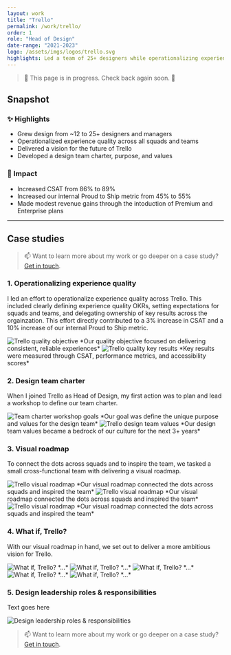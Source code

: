 ```yaml
---
layout: work
title: "Trello"
permalink: /work/trello/
order: 1
role: "Head of Design"
date-range: "2021-2023"
logo: /assets/imgs/logos/trello.svg
highlights: Led a team of 25+ designers while operationalizing experience quality across the organization.
---
```

> 🚧 This page is in progress. Check back again soon. 🚧

## Snapshot
### ✨ Highlights
- Grew design from ~12 to 25+ designers and managers
- Operationalized experience quality across all squads and teams
- Delivered a vision for the future of Trello
- Developed a design team charter, purpose, and values

### 🎯 Impact
- Increased CSAT from 86% to 89%
- Increased our internal Proud to Ship metric from 45% to 55%
- Made modest revenue gains through the intoduction of Premium and Enterprise plans

---

## Case studies

> 📫 Want to learn more about my work or go deeper on a case study? <a href="mailto:liam@liamgreig.com">Get in touch</a>.

### 1. Operationalizing experience quality
I led an effort to operationalize experience quality across Trello. This included clearly defining experience quality OKRs, setting expectations for squads and teams, and delegating ownership of key results across the orgainzation. This effort directly contributed to a 3% increase in CSAT and a 10% increase of our internal Proud to Ship metric.

<img src="/assets/work/trello/Trello02.png" alt="Trello quality objective">
*Our quality objective focused on delivering consistent, reliable experiences*

<img src="/assets/work/trello/Trello03.png" alt="Trello quality key results">
*Key results were measured through CSAT, performance metrics, and accessibility scores*

### 2. Design team charter
When I joined Trello as Head of Design, my first action was to plan and lead a workshop to define our team charter.

<img src="/assets/work/trello/Trello04.png" alt="Team charter workshop goals">
*Our goal was define the unique purpose and values for the design team*

<img src="/assets/work/trello/Trello05.png" alt="Trello design team values">
*Our design team values became a bedrock of our culture for the next 3+ years*

### 3. Visual roadmap
To connect the dots across squads and to inspire the team, we tasked a small cross-functional team with delivering a visual roadmap.

<img src="/assets/work/trello/Trello06.png" alt="Trello visual roadmap">
*Our visual roadmap connected the dots across squads and inspired the team*

<img src="/assets/work/trello/Trello07.png" alt="Trello visual roadmap">
*Our visual roadmap connected the dots across squads and inspired the team*

<img src="/assets/work/trello/Trello08.png" alt="Trello visual roadmap">
*Our visual roadmap connected the dots across squads and inspired the team*

### 4. What if, Trello?
With our visual roadmap in hand, we set out to deliver a more ambitious vision for Trello.

<img src="/assets/work/trello/Trello09.png" alt="What if, Trello?">
*...*

<img src="/assets/work/trello/Trello10.png" alt="What if, Trello?">
*...*

<img src="/assets/work/trello/Trello11.png" alt="What if, Trello?">
*...*

<img src="/assets/work/trello/Trello12.png" alt="What if, Trello?">
*...*

<img src="/assets/work/trello/Trello13.png" alt="What if, Trello?">
*...*

### 5. Design leadership roles & responsibilities
Text goes here

<img src="/assets/work/trello/Trello14.png" alt="Design leadership roles & responsibilities">

> 📫 Want to learn more about my work or go deeper on a case study? <a href="mailto:liam@liamgreig.com">Get in touch</a>.

